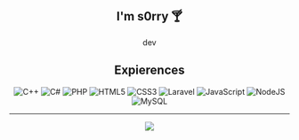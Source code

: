 <div align="center">
 <h2>I'm s0rry 🍸</h2>

 <p>dev</p>

 <h2>Expierences</h2>
 
 <img alt="C++" src="https://img.shields.io/badge/c++-%2300599C.svg?&style=for-the-badge&logo=c%2B%2B&ogoColor=white"/>
 <img alt="C#" src="https://img.shields.io/badge/c%23-%23239120.svg?&style=for-the-badge&logo=c-sharp&logoColor=white"/>
 <img alt="PHP" src="https://img.shields.io/badge/php-%23777BB4.svg?&style=for-the-badge&logo=php&logoColor=white"/>
 <img alt="HTML5" src="https://img.shields.io/badge/html5-%23E34F26.svg?&style=for-the-badge&logo=html5&logoColor=white"/>
 <img alt="CSS3" src="https://img.shields.io/badge/css3-%231572B6.svg?&style=for-the-badge&logo=css3&logoColor=white"/>
 <img alt="Laravel" src="https://img.shields.io/badge/laravel-%23FF2D20.svg?&style=for-the-badge&logo=laravel&logoColor=white"/>
 <img alt="JavaScript" src="https://img.shields.io/badge/javascript-%23323330.svg?&style=for-the-badge&logo=javascript&logoColor=%23F7DF1E"/>
 <img alt="NodeJS" src="https://img.shields.io/badge/node.js-%2343853D.svg?&style=for-the-badge&logo=node.js&logoColor=white"/>
 <img alt="MySQL" src="https://img.shields.io/badge/mysql-%2300f.svg?&style=for-the-badge&logo=mysql&logoColor=white"/>
 
 -------------------------------------------------------------------------------------------------
 <img src="https://github-readme-stats.vercel.app/api?username=sorryx&show_icons=true&theme=radical">
</div>
